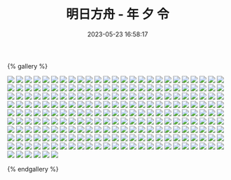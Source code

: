 ﻿---
title: 明日方舟 - 年 夕 令
date: 2023-05-23 16:58:17
comments: false
---

{% gallery %}

![](https://cdn.jsdelivr.net/gh/1405720461/images@master/Arknights2/1.webp)
![](https://cdn.jsdelivr.net/gh/1405720461/images@master/Arknights2/2.webp)
![](https://cdn.jsdelivr.net/gh/1405720461/images@master/Arknights2/3.webp)
![](https://cdn.jsdelivr.net/gh/1405720461/images@master/Arknights2/4.webp)
![](https://cdn.jsdelivr.net/gh/1405720461/images@master/Arknights2/5.webp)
![](https://cdn.jsdelivr.net/gh/1405720461/images@master/Arknights2/6.webp)
![](https://cdn.jsdelivr.net/gh/1405720461/images@master/Arknights2/7.webp)
![](https://cdn.jsdelivr.net/gh/1405720461/images@master/Arknights2/8.webp)
![](https://cdn.jsdelivr.net/gh/1405720461/images@master/Arknights2/9.webp)
![](https://cdn.jsdelivr.net/gh/1405720461/images@master/Arknights2/10.webp)
![](https://cdn.jsdelivr.net/gh/1405720461/images@master/Arknights2/11.webp)
![](https://cdn.jsdelivr.net/gh/1405720461/images@master/Arknights2/12.webp)
![](https://cdn.jsdelivr.net/gh/1405720461/images@master/Arknights2/13.webp)
![](https://cdn.jsdelivr.net/gh/1405720461/images@master/Arknights2/14.webp)
![](https://cdn.jsdelivr.net/gh/1405720461/images@master/Arknights2/15.webp)
![](https://cdn.jsdelivr.net/gh/1405720461/images@master/Arknights2/16.webp)
![](https://cdn.jsdelivr.net/gh/1405720461/images@master/Arknights2/17.webp)
![](https://cdn.jsdelivr.net/gh/1405720461/images@master/Arknights2/18.webp)
![](https://cdn.jsdelivr.net/gh/1405720461/images@master/Arknights2/19.webp)
![](https://cdn.jsdelivr.net/gh/1405720461/images@master/Arknights2/20.webp)
![](https://cdn.jsdelivr.net/gh/1405720461/images@master/Arknights2/21.webp)
![](https://cdn.jsdelivr.net/gh/1405720461/images@master/Arknights2/22.webp)
![](https://cdn.jsdelivr.net/gh/1405720461/images@master/Arknights2/23.webp)
![](https://cdn.jsdelivr.net/gh/1405720461/images@master/Arknights2/24.webp)
![](https://cdn.jsdelivr.net/gh/1405720461/images@master/Arknights2/25.webp)
![](https://cdn.jsdelivr.net/gh/1405720461/images@master/Arknights2/26.webp)
![](https://cdn.jsdelivr.net/gh/1405720461/images@master/Arknights2/27.webp)
![](https://cdn.jsdelivr.net/gh/1405720461/images@master/Arknights2/28.webp)
![](https://cdn.jsdelivr.net/gh/1405720461/images@master/Arknights2/29.webp)
![](https://cdn.jsdelivr.net/gh/1405720461/images@master/Arknights2/30.webp)
![](https://cdn.jsdelivr.net/gh/1405720461/images@master/Arknights2/31.webp)
![](https://cdn.jsdelivr.net/gh/1405720461/images@master/Arknights2/32.webp)
![](https://cdn.jsdelivr.net/gh/1405720461/images@master/Arknights2/33.webp)
![](https://cdn.jsdelivr.net/gh/1405720461/images@master/Arknights2/34.webp)
![](https://cdn.jsdelivr.net/gh/1405720461/images@master/Arknights2/35.webp)
![](https://cdn.jsdelivr.net/gh/1405720461/images@master/Arknights2/36.webp)
![](https://cdn.jsdelivr.net/gh/1405720461/images@master/Arknights2/37.webp)
![](https://cdn.jsdelivr.net/gh/1405720461/images@master/Arknights2/38.webp)
![](https://cdn.jsdelivr.net/gh/1405720461/images@master/Arknights2/39.webp)
![](https://cdn.jsdelivr.net/gh/1405720461/images@master/Arknights2/40.webp)
![](https://cdn.jsdelivr.net/gh/1405720461/images@master/Arknights2/41.webp)
![](https://cdn.jsdelivr.net/gh/1405720461/images@master/Arknights2/42.webp)
![](https://cdn.jsdelivr.net/gh/1405720461/images@master/Arknights2/43.webp)
![](https://cdn.jsdelivr.net/gh/1405720461/images@master/Arknights2/44.webp)
![](https://cdn.jsdelivr.net/gh/1405720461/images@master/Arknights2/45.webp)
![](https://cdn.jsdelivr.net/gh/1405720461/images@master/Arknights2/46.webp)
![](https://cdn.jsdelivr.net/gh/1405720461/images@master/Arknights2/47.webp)
![](https://cdn.jsdelivr.net/gh/1405720461/images@master/Arknights2/48.webp)
![](https://cdn.jsdelivr.net/gh/1405720461/images@master/Arknights2/49.webp)
![](https://cdn.jsdelivr.net/gh/1405720461/images@master/Arknights2/50.webp)
![](https://cdn.jsdelivr.net/gh/1405720461/images@master/Arknights2/51.webp)
![](https://cdn.jsdelivr.net/gh/1405720461/images@master/Arknights2/52.webp)
![](https://cdn.jsdelivr.net/gh/1405720461/images@master/Arknights2/53.webp)
![](https://cdn.jsdelivr.net/gh/1405720461/images@master/Arknights2/54.webp)
![](https://cdn.jsdelivr.net/gh/1405720461/images@master/Arknights2/55.webp)
![](https://cdn.jsdelivr.net/gh/1405720461/images@master/Arknights2/56.webp)
![](https://cdn.jsdelivr.net/gh/1405720461/images@master/Arknights2/57.webp)
![](https://cdn.jsdelivr.net/gh/1405720461/images@master/Arknights2/58.webp)
![](https://cdn.jsdelivr.net/gh/1405720461/images@master/Arknights2/59.webp)
![](https://cdn.jsdelivr.net/gh/1405720461/images@master/Arknights2/60.webp)
![](https://cdn.jsdelivr.net/gh/1405720461/images@master/Arknights2/61.webp)
![](https://cdn.jsdelivr.net/gh/1405720461/images@master/Arknights2/62.webp)
![](https://cdn.jsdelivr.net/gh/1405720461/images@master/Arknights2/63.webp)
![](https://cdn.jsdelivr.net/gh/1405720461/images@master/Arknights2/64.webp)
![](https://cdn.jsdelivr.net/gh/1405720461/images@master/Arknights2/65.webp)
![](https://cdn.jsdelivr.net/gh/1405720461/images@master/Arknights2/66.webp)
![](https://cdn.jsdelivr.net/gh/1405720461/images@master/Arknights2/67.webp)
![](https://cdn.jsdelivr.net/gh/1405720461/images@master/Arknights2/68.webp)
![](https://cdn.jsdelivr.net/gh/1405720461/images@master/Arknights2/69.webp)
![](https://cdn.jsdelivr.net/gh/1405720461/images@master/Arknights2/70.webp)
![](https://cdn.jsdelivr.net/gh/1405720461/images@master/Arknights2/71.webp)
![](https://cdn.jsdelivr.net/gh/1405720461/images@master/Arknights2/72.webp)
![](https://cdn.jsdelivr.net/gh/1405720461/images@master/Arknights2/73.webp)
![](https://cdn.jsdelivr.net/gh/1405720461/images@master/Arknights2/74.webp)
![](https://cdn.jsdelivr.net/gh/1405720461/images@master/Arknights2/75.webp)
![](https://cdn.jsdelivr.net/gh/1405720461/images@master/Arknights2/76.webp)
![](https://cdn.jsdelivr.net/gh/1405720461/images@master/Arknights2/77.webp)
![](https://cdn.jsdelivr.net/gh/1405720461/images@master/Arknights2/78.webp)
![](https://cdn.jsdelivr.net/gh/1405720461/images@master/Arknights2/79.webp)
![](https://cdn.jsdelivr.net/gh/1405720461/images@master/Arknights2/80.webp)
![](https://cdn.jsdelivr.net/gh/1405720461/images@master/Arknights2/81.webp)
![](https://cdn.jsdelivr.net/gh/1405720461/images@master/Arknights2/82.webp)
![](https://cdn.jsdelivr.net/gh/1405720461/images@master/Arknights2/83.webp)
![](https://cdn.jsdelivr.net/gh/1405720461/images@master/Arknights2/84.webp)
![](https://cdn.jsdelivr.net/gh/1405720461/images@master/Arknights2/85.webp)
![](https://cdn.jsdelivr.net/gh/1405720461/images@master/Arknights2/86.webp)
![](https://cdn.jsdelivr.net/gh/1405720461/images@master/Arknights2/87.webp)
![](https://cdn.jsdelivr.net/gh/1405720461/images@master/Arknights2/88.webp)
![](https://cdn.jsdelivr.net/gh/1405720461/images@master/Arknights2/89.webp)
![](https://cdn.jsdelivr.net/gh/1405720461/images@master/Arknights2/90.webp)
![](https://cdn.jsdelivr.net/gh/1405720461/images@master/Arknights2/91.webp)
![](https://cdn.jsdelivr.net/gh/1405720461/images@master/Arknights2/92.webp)
![](https://cdn.jsdelivr.net/gh/1405720461/images@master/Arknights2/93.webp)
![](https://cdn.jsdelivr.net/gh/1405720461/images@master/Arknights2/94.webp)
![](https://cdn.jsdelivr.net/gh/1405720461/images@master/Arknights2/95.webp)
![](https://cdn.jsdelivr.net/gh/1405720461/images@master/Arknights2/96.webp)
![](https://cdn.jsdelivr.net/gh/1405720461/images@master/Arknights2/97.webp)
![](https://cdn.jsdelivr.net/gh/1405720461/images@master/Arknights2/98.webp)
![](https://cdn.jsdelivr.net/gh/1405720461/images@master/Arknights2/99.webp)
![](https://cdn.jsdelivr.net/gh/1405720461/images@master/Arknights2/100.webp)
![](https://cdn.jsdelivr.net/gh/1405720461/images@master/Arknights2/101.webp)
![](https://cdn.jsdelivr.net/gh/1405720461/images@master/Arknights2/102.webp)
![](https://cdn.jsdelivr.net/gh/1405720461/images@master/Arknights2/103.webp)
![](https://cdn.jsdelivr.net/gh/1405720461/images@master/Arknights2/104.webp)
![](https://cdn.jsdelivr.net/gh/1405720461/images@master/Arknights2/105.webp)
![](https://cdn.jsdelivr.net/gh/1405720461/images@master/Arknights2/106.webp)
![](https://cdn.jsdelivr.net/gh/1405720461/images@master/Arknights2/107.webp)
![](https://cdn.jsdelivr.net/gh/1405720461/images@master/Arknights2/108.webp)
![](https://cdn.jsdelivr.net/gh/1405720461/images@master/Arknights2/109.webp)
![](https://cdn.jsdelivr.net/gh/1405720461/images@master/Arknights2/110.webp)
![](https://cdn.jsdelivr.net/gh/1405720461/images@master/Arknights2/111.webp)
![](https://cdn.jsdelivr.net/gh/1405720461/images@master/Arknights2/112.webp)
![](https://cdn.jsdelivr.net/gh/1405720461/images@master/Arknights2/113.webp)
![](https://cdn.jsdelivr.net/gh/1405720461/images@master/Arknights2/114.webp)
![](https://cdn.jsdelivr.net/gh/1405720461/images@master/Arknights2/115.webp)
![](https://cdn.jsdelivr.net/gh/1405720461/images@master/Arknights2/116.webp)
![](https://cdn.jsdelivr.net/gh/1405720461/images@master/Arknights2/117.webp)
![](https://cdn.jsdelivr.net/gh/1405720461/images@master/Arknights2/118.webp)
![](https://cdn.jsdelivr.net/gh/1405720461/images@master/Arknights2/119.webp)
![](https://cdn.jsdelivr.net/gh/1405720461/images@master/Arknights2/120.webp)
![](https://cdn.jsdelivr.net/gh/1405720461/images@master/Arknights2/121.webp)
![](https://cdn.jsdelivr.net/gh/1405720461/images@master/Arknights2/122.webp)
![](https://cdn.jsdelivr.net/gh/1405720461/images@master/Arknights2/123.webp)
![](https://cdn.jsdelivr.net/gh/1405720461/images@master/Arknights2/124.webp)
![](https://cdn.jsdelivr.net/gh/1405720461/images@master/Arknights2/125.webp)
![](https://cdn.jsdelivr.net/gh/1405720461/images@master/Arknights2/126.webp)
![](https://cdn.jsdelivr.net/gh/1405720461/images@master/Arknights2/127.webp)
![](https://cdn.jsdelivr.net/gh/1405720461/images@master/Arknights2/128.webp)
![](https://cdn.jsdelivr.net/gh/1405720461/images@master/Arknights2/129.webp)
![](https://cdn.jsdelivr.net/gh/1405720461/images@master/Arknights2/130.webp)
![](https://cdn.jsdelivr.net/gh/1405720461/images@master/Arknights2/131.webp)
![](https://cdn.jsdelivr.net/gh/1405720461/images@master/Arknights2/132.webp)
![](https://cdn.jsdelivr.net/gh/1405720461/images@master/Arknights2/133.webp)
![](https://cdn.jsdelivr.net/gh/1405720461/images@master/Arknights2/134.webp)
![](https://cdn.jsdelivr.net/gh/1405720461/images@master/Arknights2/135.webp)
![](https://cdn.jsdelivr.net/gh/1405720461/images@master/Arknights2/136.webp)
![](https://cdn.jsdelivr.net/gh/1405720461/images@master/Arknights2/137.webp)
![](https://cdn.jsdelivr.net/gh/1405720461/images@master/Arknights2/138.webp)
![](https://cdn.jsdelivr.net/gh/1405720461/images@master/Arknights2/139.webp)
![](https://cdn.jsdelivr.net/gh/1405720461/images@master/Arknights2/140.webp)
![](https://cdn.jsdelivr.net/gh/1405720461/images@master/Arknights2/141.webp)
![](https://cdn.jsdelivr.net/gh/1405720461/images@master/Arknights2/142.webp)
![](https://cdn.jsdelivr.net/gh/1405720461/images@master/Arknights2/143.webp)
![](https://cdn.jsdelivr.net/gh/1405720461/images@master/Arknights2/144.webp)
![](https://cdn.jsdelivr.net/gh/1405720461/images@master/Arknights2/145.webp)
![](https://cdn.jsdelivr.net/gh/1405720461/images@master/Arknights2/146.webp)
![](https://cdn.jsdelivr.net/gh/1405720461/images@master/Arknights2/147.webp)
![](https://cdn.jsdelivr.net/gh/1405720461/images@master/Arknights2/148.webp)
![](https://cdn.jsdelivr.net/gh/1405720461/images@master/Arknights2/149.webp)
![](https://cdn.jsdelivr.net/gh/1405720461/images@master/Arknights2/150.webp)
![](https://cdn.jsdelivr.net/gh/1405720461/images@master/Arknights2/151.webp)
![](https://cdn.jsdelivr.net/gh/1405720461/images@master/Arknights2/152.webp)
![](https://cdn.jsdelivr.net/gh/1405720461/images@master/Arknights2/153.webp)
![](https://cdn.jsdelivr.net/gh/1405720461/images@master/Arknights2/154.webp)
![](https://cdn.jsdelivr.net/gh/1405720461/images@master/Arknights2/155.webp)
![](https://cdn.jsdelivr.net/gh/1405720461/images@master/Arknights2/156.webp)
![](https://cdn.jsdelivr.net/gh/1405720461/images@master/Arknights2/157.webp)
![](https://cdn.jsdelivr.net/gh/1405720461/images@master/Arknights2/158.webp)
![](https://cdn.jsdelivr.net/gh/1405720461/images@master/Arknights2/159.webp)
![](https://cdn.jsdelivr.net/gh/1405720461/images@master/Arknights2/160.webp)
![](https://cdn.jsdelivr.net/gh/1405720461/images@master/Arknights2/161.webp)
![](https://cdn.jsdelivr.net/gh/1405720461/images@master/Arknights2/162.webp)
![](https://cdn.jsdelivr.net/gh/1405720461/images@master/Arknights2/163.webp)
![](https://cdn.jsdelivr.net/gh/1405720461/images@master/Arknights2/164.webp)
![](https://cdn.jsdelivr.net/gh/1405720461/images@master/Arknights2/165.webp)
![](https://cdn.jsdelivr.net/gh/1405720461/images@master/Arknights2/166.webp)
![](https://cdn.jsdelivr.net/gh/1405720461/images@master/Arknights2/167.webp)
![](https://cdn.jsdelivr.net/gh/1405720461/images@master/Arknights2/168.webp)
![](https://cdn.jsdelivr.net/gh/1405720461/images@master/Arknights2/169.webp)
![](https://cdn.jsdelivr.net/gh/1405720461/images@master/Arknights2/170.webp)
![](https://cdn.jsdelivr.net/gh/1405720461/images@master/Arknights2/171.webp)
![](https://cdn.jsdelivr.net/gh/1405720461/images@master/Arknights2/172.webp)
![](https://cdn.jsdelivr.net/gh/1405720461/images@master/Arknights2/173.webp)
![](https://cdn.jsdelivr.net/gh/1405720461/images@master/Arknights2/174.webp)
![](https://cdn.jsdelivr.net/gh/1405720461/images@master/Arknights2/175.webp)
![](https://cdn.jsdelivr.net/gh/1405720461/images@master/Arknights2/176.webp)
![](https://cdn.jsdelivr.net/gh/1405720461/images@master/Arknights2/177.webp)
![](https://cdn.jsdelivr.net/gh/1405720461/images@master/Arknights2/178.webp)
![](https://cdn.jsdelivr.net/gh/1405720461/images@master/Arknights2/179.webp)
![](https://cdn.jsdelivr.net/gh/1405720461/images@master/Arknights2/180.webp)
![](https://cdn.jsdelivr.net/gh/1405720461/images@master/Arknights2/181.webp)
![](https://cdn.jsdelivr.net/gh/1405720461/images@master/Arknights2/182.webp)
![](https://cdn.jsdelivr.net/gh/1405720461/images@master/Arknights2/183.webp)
![](https://cdn.jsdelivr.net/gh/1405720461/images@master/Arknights2/184.webp)
![](https://cdn.jsdelivr.net/gh/1405720461/images@master/Arknights2/185.webp)
![](https://cdn.jsdelivr.net/gh/1405720461/images@master/Arknights2/186.webp)
![](https://cdn.jsdelivr.net/gh/1405720461/images@master/Arknights2/187.webp)
![](https://cdn.jsdelivr.net/gh/1405720461/images@master/Arknights2/188.webp)
![](https://cdn.jsdelivr.net/gh/1405720461/images@master/Arknights2/189.webp)
![](https://cdn.jsdelivr.net/gh/1405720461/images@master/Arknights2/190.webp)
![](https://cdn.jsdelivr.net/gh/1405720461/images@master/Arknights2/191.webp)
![](https://cdn.jsdelivr.net/gh/1405720461/images@master/Arknights2/192.webp)
![](https://cdn.jsdelivr.net/gh/1405720461/images@master/Arknights2/193.webp)
![](https://cdn.jsdelivr.net/gh/1405720461/images@master/Arknights2/194.webp)
![](https://cdn.jsdelivr.net/gh/1405720461/images@master/Arknights2/195.webp)
![](https://cdn.jsdelivr.net/gh/1405720461/images@master/Arknights2/196.webp)
![](https://cdn.jsdelivr.net/gh/1405720461/images@master/Arknights2/197.webp)
![](https://cdn.jsdelivr.net/gh/1405720461/images@master/Arknights2/198.webp)
![](https://cdn.jsdelivr.net/gh/1405720461/images@master/Arknights2/199.webp)
![](https://cdn.jsdelivr.net/gh/1405720461/images@master/Arknights2/200.webp)
![](https://cdn.jsdelivr.net/gh/1405720461/images@master/Arknights2/201.webp)
![](https://cdn.jsdelivr.net/gh/1405720461/images@master/Arknights2/202.webp)
![](https://cdn.jsdelivr.net/gh/1405720461/images@master/Arknights2/203.webp)
![](https://cdn.jsdelivr.net/gh/1405720461/images@master/Arknights2/204.webp)
![](https://cdn.jsdelivr.net/gh/1405720461/images@master/Arknights2/205.webp)
![](https://cdn.jsdelivr.net/gh/1405720461/images@master/Arknights2/206.webp)
![](https://cdn.jsdelivr.net/gh/1405720461/images@master/Arknights2/207.webp)
![](https://cdn.jsdelivr.net/gh/1405720461/images@master/Arknights2/208.webp)
![](https://cdn.jsdelivr.net/gh/1405720461/images@master/Arknights2/209.webp)
![](https://cdn.jsdelivr.net/gh/1405720461/images@master/Arknights2/210.webp)
![](https://cdn.jsdelivr.net/gh/1405720461/images@master/Arknights2/211.webp)
![](https://cdn.jsdelivr.net/gh/1405720461/images@master/Arknights2/212.webp)
![](https://cdn.jsdelivr.net/gh/1405720461/images@master/Arknights2/213.webp)
![](https://cdn.jsdelivr.net/gh/1405720461/images@master/Arknights2/214.webp)
![](https://cdn.jsdelivr.net/gh/1405720461/images@master/Arknights2/215.webp)
![](https://cdn.jsdelivr.net/gh/1405720461/images@master/Arknights2/216.webp)
![](https://cdn.jsdelivr.net/gh/1405720461/images@master/Arknights2/217.webp)
![](https://cdn.jsdelivr.net/gh/1405720461/images@master/Arknights2/218.webp)
![](https://cdn.jsdelivr.net/gh/1405720461/images@master/Arknights2/219.webp)
![](https://cdn.jsdelivr.net/gh/1405720461/images@master/Arknights2/220.webp)
![](https://cdn.jsdelivr.net/gh/1405720461/images@master/Arknights2/221.webp)
![](https://cdn.jsdelivr.net/gh/1405720461/images@master/Arknights2/222.webp)
![](https://cdn.jsdelivr.net/gh/1405720461/images@master/Arknights2/223.webp)
![](https://cdn.jsdelivr.net/gh/1405720461/images@master/Arknights2/224.webp)
![](https://cdn.jsdelivr.net/gh/1405720461/images@master/Arknights2/225.webp)
![](https://cdn.jsdelivr.net/gh/1405720461/images@master/Arknights2/226.webp)
![](https://cdn.jsdelivr.net/gh/1405720461/images@master/Arknights2/227.webp)
![](https://cdn.jsdelivr.net/gh/1405720461/images@master/Arknights2/228.webp)
![](https://cdn.jsdelivr.net/gh/1405720461/images@master/Arknights2/229.webp)
![](https://cdn.jsdelivr.net/gh/1405720461/images@master/Arknights2/230.webp)
![](https://cdn.jsdelivr.net/gh/1405720461/images@master/Arknights2/231.webp)

{% endgallery %}
